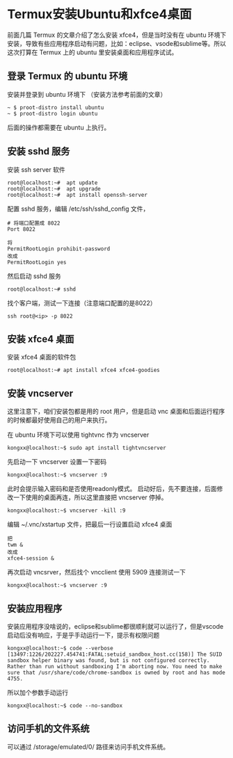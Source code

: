 # Termux安装Ubuntu和xfce4桌面

前面几篇 Termux 的文章介绍了怎么安装 xfce4，但是当时没有在 ubuntu 环境下安装，导致有些应用程序启动有问题，比如：eclipse、vsode和sublime等。所以这次打算在 Termux 上的 ubuntu 里安装桌面和应用程序试试。

## 登录 Termux 的 ubuntu 环境

安装并登录到 ubuntu 环境下 （安装方法参考前面的文章）

``` shell
~ $ proot-distro install ubuntu
~ $ proot-distro login ubuntu
```

后面的操作都需要在 ubuntu 上执行。

## 安装 sshd 服务

安装 ssh server 软件

``` shell
root@localhost:~#  apt update
root@localhost:~#  apt upgrade
root@localhost:~#  apt install openssh-server
```

配置 sshd 服务，编辑 /etc/ssh/sshd_config 文件，

``` shell
# 将端口配置成 8022
Port 8022

将
PermitRootLogin prohibit-password
改成
PermitRootLogin yes
```

然后启动 sshd 服务

``` shell
root@localhost:~# sshd
```

找个客户端，测试一下连接（注意端口配置的是8022）

``` shell
ssh root@<ip> -p 8022
```

## 安装 xfce4 桌面

安装 xfce4 桌面的软件包

``` shell
root@localhost:~# apt install xfce4 xfce4-goodies
```

## 安装 vncserver

这里注意下，咱们安装包都是用的 root 用户，但是启动 vnc 桌面和后面运行程序的时候都最好使用自己的用户来执行。

在 ubuntu 环境下可以使用 tightvnc 作为 vncserver

``` shell
kongxx@localhost:~$ sudo apt install tightvncserver
```

先启动一下 vncserver 设置一下密码

``` shell
kongxx@localhost:~$ vncserver :9
```

此时会提示输入密码和是否使用readonly模式。
启动好后，先不要连接，后面修改一下使用的桌面再连，所以这里直接把 vncserver 停掉。

``` shell
kongxx@localhost:~$ vncserver -kill :9
```

编辑  ~/.vnc/xstartup 文件，把最后一行设置启动 xfce4 桌面

``` shell
把
twm &
改成
xfce4-session &
```

再次启动 vncsrver，然后找个 vncclient 使用 5909 连接测试一下

``` shell
kongxx@localhost:~$ vncserver :9
```

## 安装应用程序

安装应用程序没啥说的，eclipse和sublime都很顺利就可以运行了，但是vscode启动后没有响应，于是乎手动运行一下，提示有权限问题

``` shell
kongxx@localhost:~$ code --verbose
[13497:1226/202227.454741:FATAL:setuid_sandbox_host.cc(158)] The SUID sandbox helper binary was found, but is not configured correctly. Rather than run without sandboxing I'm aborting now. You need to make sure that /usr/share/code/chrome-sandbox is owned by root and has mode 4755.
```

所以加个参数手动运行

``` shell
kongxx@localhost:~$ code --no-sandbox
```

## 访问手机的文件系统

可以通过 /storage/emulated/0/ 路径来访问手机文件系统。
